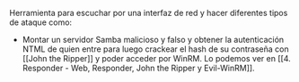 Herramienta para escuchar por una interfaz de red y hacer diferentes tipos de ataque como:
- Montar un servidor Samba malicioso y falso y obtener la autenticación NTML de quien entre para luego crackear el hash de su contraseña con [[John the Ripper]] y poder acceder por WinRM. Lo podemos ver en [[4. Responder - Web, Responder, John the Ripper y Evil-WinRM]].